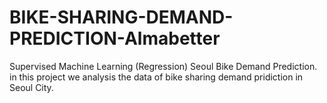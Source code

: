 # BIKE-SHARING-DEMAND-PREDICTION-Almabetter
Supervised Machine Learning (Regression) Seoul Bike Demand Prediction. in this project we analysis the data of bike sharing demand pridiction in Seoul City.
